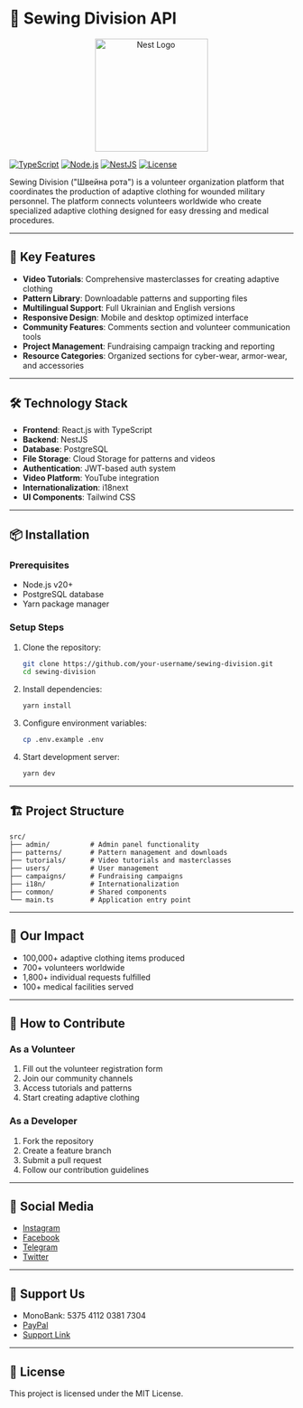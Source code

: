 # 🧵 Sewing Division API

<p align="center">
  <a href="https://nestjs.com/" target="_blank"><img src="https://nestjs.com/img/logo-small.svg" width="200" alt="Nest Logo" /></a>
</p>

[![TypeScript](https://img.shields.io/badge/TypeScript-5.1-blue.svg)](https://www.typescriptlang.org/)
[![Node.js](https://img.shields.io/badge/Node.js-20+-green.svg)](https://nodejs.org/)
[![NestJS](https://img.shields.io/badge/NestJS-10.0-red.svg)](https://nestjs.com/)
[![License](https://img.shields.io/badge/License-MIT-blue.svg)](LICENSE)

Sewing Division ("Швейна рота") is a volunteer organization platform that coordinates the production of adaptive clothing for wounded military personnel. The platform connects volunteers worldwide who create specialized adaptive clothing designed for easy dressing and medical procedures.

---
## 🎯 Key Features
- **Video Tutorials**: Comprehensive masterclasses for creating adaptive clothing
- **Pattern Library**: Downloadable patterns and supporting files
- **Multilingual Support**: Full Ukrainian and English versions
- **Responsive Design**: Mobile and desktop optimized interface
- **Community Features**: Comments section and volunteer communication tools
- **Project Management**: Fundraising campaign tracking and reporting
- **Resource Categories**: Organized sections for cyber-wear, armor-wear, and accessories

---
## 🛠️ Technology Stack
- **Frontend**: React.js with TypeScript
- **Backend**: NestJS
- **Database**: PostgreSQL
- **File Storage**: Cloud Storage for patterns and videos
- **Authentication**: JWT-based auth system
- **Video Platform**: YouTube integration
- **Internationalization**: i18next
- **UI Components**: Tailwind CSS

---
## 📦 Installation
### Prerequisites
- Node.js v20+
- PostgreSQL database
- Yarn package manager

### Setup Steps
1. Clone the repository:
   ```bash
   git clone https://github.com/your-username/sewing-division.git
   cd sewing-division
   ```

2. Install dependencies:
   ```bash
   yarn install
   ```

3. Configure environment variables:
   ```bash
   cp .env.example .env
   ```

4. Start development server:
   ```bash
   yarn dev
   ```

---
## 🏗️ Project Structure
```plaintext
src/
├── admin/          # Admin panel functionality
├── patterns/       # Pattern management and downloads
├── tutorials/      # Video tutorials and masterclasses
├── users/          # User management
├── campaigns/      # Fundraising campaigns
├── i18n/           # Internationalization
├── common/         # Shared components
└── main.ts         # Application entry point
```

---
## 👥 Our Impact
- 100,000+ adaptive clothing items produced
- 700+ volunteers worldwide
- 1,800+ individual requests fulfilled
- 100+ medical facilities served

---
## 🤝 How to Contribute
### As a Volunteer
1. Fill out the volunteer registration form
2. Join our community channels
3. Access tutorials and patterns
4. Start creating adaptive clothing

### As a Developer
1. Fork the repository
2. Create a feature branch
3. Submit a pull request
4. Follow our contribution guidelines

---
## 📱 Social Media
- [Instagram](https://www.instagram.com/shveina_rota)
- [Facebook](https://www.facebook.com/profile.php?id=100083407995435)
- [Telegram](https://t.me/shveina_rota)
- [Twitter](https://twitter.com/ShveinaRota)

---
## 💖 Support Us
- MonoBank: 5375 4112 0381 7304
- [PayPal](mailto:marishka.polo@gmail.com)
- [Support Link](https://send.monobank.ua/jar/5VV7zhDJGY)

---
## 📄 License
This project is licensed under the MIT License.
